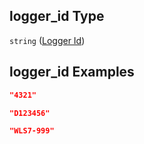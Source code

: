 ## logger\_id Type

`string` ([Logger Id](iea43_wra_data_model-properties-measurement-location-measurement-location-properties-logger-configuration-logger-configuration-properties-logger-id.md))

## logger\_id Examples

```json
"4321"
```

```json
"D123456"
```

```json
"WLS7-999"
```
